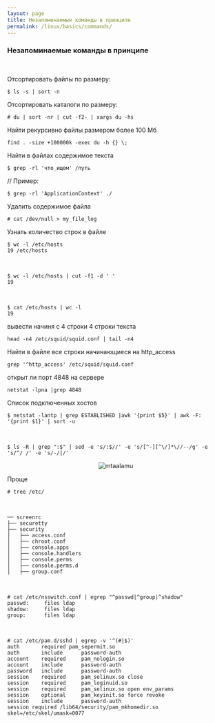 ```yaml
---
layout: page
title: Незапоминаемые команды в принципе
permalink: /linux/basics/commands/
---
```


### Незапоминаемые команды в принципе

<br/>

Отсортировать файлы по размеру:

    $ ls -s | sort -n

Отсортировать каталоги по размеру:

    # du | sort -nr | cut -f2- | xargs du -hs


Найти рекурсивно файлы размером более 100 Мб

    find . -size +100000k -exec du -h {} \;


Найти в файлах содержимое текста

    $ grep -rl 'что_ищем' /путь

// Пример:

    $ grep -rl 'ApplicationContext' ./

<!--
Какие порты используются приложениями:
ps -ef | grep java | grep "netcracker/config" | sed 's/^[a-zA-Z]\{1,\}[[:space:]]*\([0-9]\{1,5\}\).*\(\-Xmx[0-9]*m\).*t3.\{3\}\([a-zA-Z\.0-9]*:[0-9]\{4\}\)[[:space:]].*\-Dnetcracker\.home=\([^[:space:]]\{1,\}\).*$/\1\t\2\t\3\t\4/' | sort

-->

Удалить содержимое файла

    # cat /dev/null > my_file_log

Узнать количество строк в файле

    $ wc -l /etc/hosts
    19 /etc/hosts

<br/>

    $ wc -l /etc/hosts | cut -f1 -d ' '
    19

<br/>

    $ cat /etc/hosts | wc -l
    19



вывести начиня с 4 строки 4 строки текста

    head -n4 /etc/squid/squid.conf | tail -n4


Найти в файле все строки начинающиеся на http_access

    grep '^http_access' /etc/squid/squid.conf


открыт ли порт 4848 на сервере

    netstat -lpna |grep 4848


Список подключенных хостов

    $ netstat -lantp | grep ESTABLISHED |awk '{print $5}' | awk -F: '{print $1}' | sort -u


<br/>

    $ ls -R | grep ":$" | sed -e 's/:$//' -e 's/[^-][^\/]*\//--/g' -e 's/^/ /' -e 's/-/|/'


<div align="center">
	<img src="http://mtaalamu.ru/uploads/images/00/00/14/2012/05/30/1ecddd.png" alt="mtaalamu" border="0">
</div>


Проще

    # tree /etc/

<br/>

    ── screenrc
    ├── securetty
    ├── security
    │   ├── access.conf
    │   ├── chroot.conf
    │   ├── console.apps
    │   ├── console.handlers
    │   ├── console.perms
    │   ├── console.perms.d
    │   ├── group.conf


<br/>

    # cat /etc/nsswitch.conf | egrep "^passwd|^group|^shadow"
    passwd:     files ldap
    shadow:     files ldap
    group:      files ldap

<br/>

    # cat /etc/pam.d/sshd | egrep -v '^(#|$)'
    auth	   required	pam_sepermit.so
    auth       include      password-auth
    account    required     pam_nologin.so
    account    include      password-auth
    password   include      password-auth
    session    required     pam_selinux.so close
    session    required     pam_loginuid.so
    session    required     pam_selinux.so open env_params
    session    optional     pam_keyinit.so force revoke
    session    include      password-auth
    session required /lib64/security/pam_mkhomedir.so skel=/etc/skel/umask=0077
